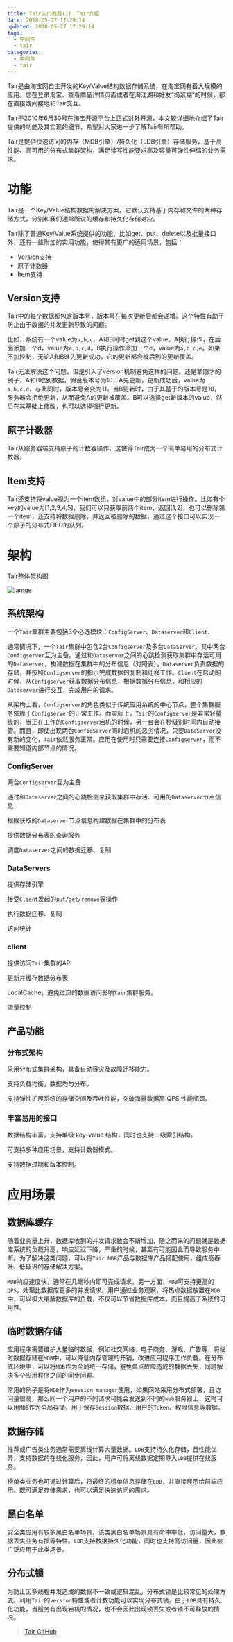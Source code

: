 ```yaml
---
title: Tair入门教程(1)：Tair介绍
date: 2018-05-27 17:29:14
updated: 2018-05-27 17:29:14
tags:
  - 中间件
  - tair
categories: 
  - 中间件
  - tair
---
```


Tair是由淘宝网自主开发的Key/Value结构数据存储系统，在淘宝网有着大规模的应用。您在登录淘宝、查看商品详情页面或者在淘江湖和好友“捣浆糊”的时候，都在直接或间接地和Tair交互。

Tair于2010年6月30号在淘宝开源平台上正式对外开源，本文较详细地介绍了Tair提供的功能及其实现的细节，希望对大家进一步了解Tair有所帮助。

<!-- more -->

Tair是提供快速访问的内存（MDB引擎）/持久化（LDB引擎）存储服务，基于高性能、高可用的分布式集群架构，满足读写性能要求高及容量可弹性伸缩的业务需求。

# 功能
Tair是一个Key/Value结构数据的解决方案，它默认支持基于内存和文件的两种存储方式，分别和我们通常所说的缓存和持久化存储对应。

Tair除了普通Key/Value系统提供的功能，比如get、put、delete以及批量接口外，还有一些附加的实用功能，使得其有更广的适用场景，包括：

- Version支持
- 原子计数器
- Item支持

## Version支持
Tair中的每个数据都包含版本号，版本号在每次更新后都会递增。这个特性有助于防止由于数据的并发更新导致的问题。

比如，系统有一个value为`a,b,c`，A和B同时get到这个value。A执行操作，在后面添加一个d，value为`a,b,c,d`。B执行操作添加一个e，value为`a,b,c,e`。如果不加控制，无论A和B谁先更新成功，它的更新都会被后到的更新覆盖。

Tair无法解决这个问题，但是引入了version机制避免这样的问题。还是拿刚才的例子，A和B取到数据，假设版本号为10，A先更新，更新成功后，value为`a,b,c,d`，与此同时，版本号会变为11。当B更新时，由于其基于的版本号是10，服务器会拒绝更新，从而避免A的更新被覆盖。B可以选择get新版本的value，然后在其基础上修改，也可以选择强行更新。

## 原子计数器
Tair从服务器端支持原子的计数器操作，这使得Tair成为一个简单易用的分布式计数器。

## Item支持
Tair还支持将value视为一个item数组，对value中的部分item进行操作。比如有个key的value为[1,2,3,4,5]，我们可以只获取前两个item，返回[1,2]，也可以删除第一个item，还支持将数据删除，并返回被删除的数据，通过这个接口可以实现一个原子的分布式FIFO的队列。

# 架构
Tair整体架构图

![iamge](https://pic.winsky.wang/images/2018/05/27/image1.jpg)

## 系统架构
一个`Tair`集群主要包括3个必选模块：`ConfigServer`、`Dataserver`和`Client`.

通常情况下，一个`Tair`集群中包含2台`Configserver`及多台`DataServer`。其中两台`Configserver`互为主备。通过和`Dataserver`之间的心跳检测获取集群中存活可用的`Dataserver`，构建数据在集群中的分布信息（对照表）。`Dataserver`负责数据的存储，并按照`Configserver`的指示完成数据的复制和迁移工作。`Client`在启动的时候，从`Configserver`获取数据分布信息，根据数据分布信息，和相应的`Dataserver`进行交互，完成用户的请求。

从架构上看，`Configserver`的角色类似于传统应用系统的中心节点，整个集群服务依赖于`Configserver`的正常工作。而实际上，`Tair`的`Configserver`是非常轻量级的，当正在工作的`Configserver`宕机的时候，另一台会在秒级别时间内自动接管。而且，即使出现两台`ConfigServer`同时宕机的恶劣情况，只要`DataServer`没有新的变化，`Tair`依然服务正常。应用在使用时只需要连接`Configserver`，而不需要知道内部节点的情况。

### ConfigServer
两台`Configserver`互为主备

通过和`Dataserver`之间的心跳检测来获取集群中存活、可用的`Dataserver`节点信息

根据获取的`Dataserver`节点信息构建数据在集群中的分布表

提供数据分布表的查询服务

调度`Dataserver`之间的数据迁移、复制

### DataServers
提供存储引擎

接受`Client`发起的`put/get/remove`等操作

执行数据迁移、复制

访问统计

### client
提供访问`Tair`集群的API

更新并缓存数据分布表

LocalCache，避免过热的数据访问影响`Tair`集群服务。

流量控制

## 产品功能
### 分布式架构
采用分布式集群架构，具备自动容灾及故障迁移能力。

支持负载均衡，数据均匀分布。

支持弹性扩展系统的存储空间及吞吐性能，突破海量数据高 QPS 性能瓶颈。

### 丰富易用的接口
数据结构丰富，支持单级 key-value 结构，同时也支持二级索引结构。

可支持多种应用场景，支持计数器模式。

支持数据过期和版本控制。

# 应用场景
## 数据库缓存
随着业务量上升，数据库收到的并发请求数会不断增加，随之而来的问题就是数据库系统的负载升高，响应延迟下降，严重的时候，甚至有可能因此而导致服务中断。为了解决这类问题，可以将`Tair MDB`产品与数据库产品搭配使用，组成高吞吐、低延迟的存储解决方案。 

`MDB`响应速度快，通常在几毫秒内即可完成请求。另一方面，`MDB`可支持更高的`QPS`，处理比数据库更多的并发请求。用户通过业务观察，将热点数据放置在`MDB`中，可以极大缓解数据库的负载，不仅可以节省数据库成本，而且提高了系统的可用性。

## 临时数据存储
应用程序需要维护大量临时数据，例如社交网络、电子商务、游戏、广告等，将临时数据存储在`MDB`中，可以降低内存管理的开销，改进应用程序工作负载。在分布式环境中，可以将`MDB`作为全局统一存储，避免单点故障造成的数据丢失，同时解决多个应用程序之间的同步问题。

常用的例子是将`MDB`作为`session manager`使用，如果网站采用分布式部署，且访问量很高，那么同一个用户的不同请求可能会发送到不同的`web`服务器上，这时可以用`MDB`作为全局存储，用于保存`Session`数据、用户的`Token`、权限信息等数据。

## 数据存储
推荐或广告类业务通常需要离线计算大量数据。`LDB`支持持久化存储，且性能优异，支持数据的在线化服务，因此，用户可将离线数据定期导入`LDB`提供在线服务。

榜单类业务也可通过计算后，将最终的榜单信息存储在`LDB`，并直接展示给前端应用。既可满足存储需求，也可以满足快速访问的需求。

## 黑白名单
安全类应用有较多黑白名单场景，该类黑白名单场景具有命中率低，访问量大，数据丢失业务有损等特性。`LDB`支持数据持久化功能，同时也支持高访问量，因此被广泛应用于此类场景。

## 分布式锁
为防止因多线程并发造成的数据不一致或逻辑混乱，分布式锁是比较常见的处理方式。利用`Tair`的`version`特性或者计数功能可以实现分布式锁。由于`LDB`具有持久化功能，当服务有出现宕机的情况，也不会因此出现锁丢失或者锁不可释放的情况。


> [Tair GitHub](https://github.com/alibaba/tair)
